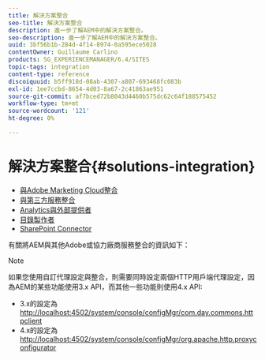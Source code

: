 ```yaml
---
title: 解決方案整合
seo-title: 解決方案整合
description: 進一步了解AEM中的解決方案整合。
seo-description: 進一步了解AEM中的解決方案整合。
uuid: 3bf56b1b-284d-4f14-8974-0a595ece5028
contentOwner: Guillaume Carlino
products: SG_EXPERIENCEMANAGER/6.4/SITES
topic-tags: integration
content-type: reference
discoiquuid: b5ff918d-08ab-4307-a807-693468fc083b
exl-id: 1ee7ccbd-8654-4d03-8a67-2c41863ae951
source-git-commit: af7bced72b8043d4460b575dc62c64f188575452
workflow-type: tm+mt
source-wordcount: '121'
ht-degree: 0%

---
```


# 解決方案整合{#solutions-integration}

* [與Adobe Marketing Cloud整合](/help/sites-administering/marketing-cloud.md)
* [與第三方服務整合](/help/sites-administering/third-party-services.md)
* [Analytics與外部提供者](/help/sites-administering/external-providers.md)
* [目錄製作者](/help/sites-administering/catalog-producer.md)
* [SharePoint Connector](/help/sites-administering/sharepoint-connector.md)

有關將AEM與其他Adobe或協力廠商服務整合的資訊如下：

>[!NOTE]
>
>如果您使用自訂代理設定與整合，則需要同時設定兩個HTTP用戶端代理設定，因為AEM的某些功能使用3.x API，而其他一些功能則使用4.x API:
>
>* 3.x的設定為[http://localhost:4502/system/console/configMgr/com.day.commons.httpclient](http://localhost:4502/system/console/configMgr/com.day.commons.httpclient)
>* 4.x的設定為[http://localhost:4502/system/console/configMgr/org.apache.http.proxyconfigurator](http://localhost:4502/system/console/configMgr/org.apache.http.proxyconfigurator)

>


